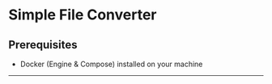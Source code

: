 # Simple File Converter


## Prerequisites

- Docker (Engine & Compose) installed on your machine   
---
